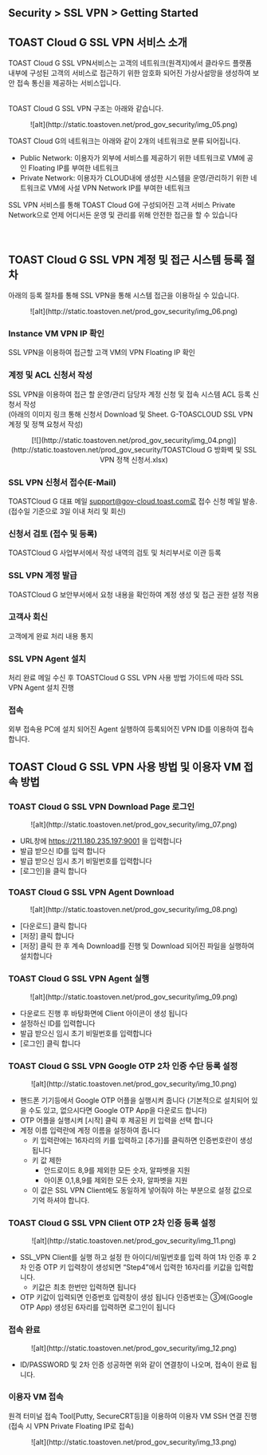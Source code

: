 ## Security > SSL VPN > Getting Started

## TOAST Cloud G SSL VPN 서비스 소개
TOAST Cloud G SSL VPN서비스는 고객의 네트워크(원격지)에서 클라우드 플랫폼 내부에 구성된 고객의 서비스로 접근하기 위한 암호화 되어진 가상사설망을 생성하여 보안 접속 통신을 제공하는 서비스입니다.<br><br>

TOAST Cloud G SSL VPN 구조는 아래와 같습니다. 

<center>![alt](http://static.toastoven.net/prod_gov_security/img_05.png)</center>

TOAST Cloud G의 네트워크는 아래와 같이 2개의 네트워크로 분류 되어집니다.

- Public Network: 이용자가 외부에 서비스를 제공하기 위한 네트워크로 VM에 공인 Floating IP를 부여한 네트워크
- Private Network: 이용자가 CLOUD내에 생성한 시스템을 운영/관리하기 위한 네트워크로 VM에 사설 VPN Network IP를 부여한 네트워크

SSL VPN 서비스를 통해 TOAST Cloud G에 구성되어진 고객 서비스 Private Network으로 언제 어디서든 운영 및 관리를 위해 안전한 접근을 할 수 있습니다 <br><br><br>

## TOAST Cloud G SSL VPN 계정 및 접근 시스템 등록 절차

아래의 등록 절차를 통해 SSL VPN을 통해 시스템 접근을 이용하실 수 있습니다.

<center>![alt](http://static.toastoven.net/prod_gov_security/img_06.png)</center>

### Instance VM VPN IP 확인
SSL VPN을 이용하여 접근할 고객 VM의 VPN Floating IP 확인

### 계정 및 ACL 신청서 작성
SSL VPN을 이용하여 접근 할 운영/관리 담당자 계정 신청 및 접속 시스템 ACL 등록 신청서 작성<br>
(아래의 이미지 링크 통해 신청서 Download 및 Sheet. G-TOASCLOUD SSL VPN 계정 및 정책 요청서 작성)
<center>
[![](http://static.toastoven.net/prod_gov_security/img_04.png)](http://static.toastoven.net/prod_gov_security/TOASTCloud G 방화벽 및 SSL VPN 정책 신청서.xlsx)</center>

### SSL VPN 신청서 접수(E-Mail)
TOASTCloud G 대표 메일 support@gov-cloud.toast.com로 접수 신청 메일 발송. (접수일 기준으로 3일 이내 처리 및 회신)

### 신청서 검토 (접수 및 등록)
TOASTCloud G 사업부서에서 작성 내역의 검토 및 처리부서로 이관 등록

### SSL VPN 계정 발급
TOASTCloud G 보안부서에서 요청 내용을 확인하여 계정 생성 및 접근 권한 설정 적용

### 고객사 회신
고객에게 완료 처리 내용 통지

### SSL VPN Agent 설치
처리 완료 메일 수신 후 TOASTCloud G SSL VPN 사용 방법 가이드에 따라 SSL VPN Agent 설치 진행

###	접속
외부 접속용 PC에 설치 되어진 Agent 실행하여 등록되어진 VPN ID를 이용하여 접속합니다.

## TOAST Cloud G SSL VPN 사용 방법 및 이용자 VM 접속 방법
### TOAST Cloud G SSL VPN Download Page 로그인
<center>![alt](http://static.toastoven.net/prod_gov_security/img_07.png)</center>

- URL창에 https://211.180.235.197:9001 을 입력합니다
- 발급 받으신 ID를 입력 합니다
- 발급 받으신 임시 초기 비밀번호를 입력합니다
- [로그인]을 클릭 합니다

### TOAST Cloud G SSL VPN Agent Download
<center>![alt](http://static.toastoven.net/prod_gov_security/img_08.png)</center>

- [다운로드] 클릭 합니다
- [저장] 클릭 합니다 
- [저장] 클릭 한 후 계속 Download를 진행 및 Download 되어진 파일을 실행하여 설치합니다

### TOAST Cloud G SSL VPN Agent 실행
<center>![alt](http://static.toastoven.net/prod_gov_security/img_09.png)</center>

- 다운로드 진행 후 바탕화면에 Client 아이콘이 생성 됩니다
- 설정하신 ID를 입력합니다
- 발급 받으신 임시 초기 비밀번호를 입력합니다
- [로그인] 클릭 합니다 

### TOAST Cloud G SSL VPN Google OTP 2차 인증 수단 등록 설정
<center>![alt](http://static.toastoven.net/prod_gov_security/img_10.png)</center>

- 핸드폰 기기등에서 Google OTP 어플을 실행시켜 줍니다 
  (기본적으로 설치되어 있을 수도 있고, 없으시다면 Google OTP App을 다운로드 합니다)
- OTP 어플을 실행시켜 [시작] 클릭 후 제공된 키 입력을 선택 합니다
- 계정 이름 입력란에 계정 이름을 설정하여 줍니다
    - 키 입력란에는 16자리의 키를 입력하고 [추가]를 클릭하면 인증번호란이 생성 됩니다
    - 키 값 제한 
        - 안드로이드 8,9를 제외한 모든 숫자, 알파벳을 지원
        - 아이폰 0,1,8,9를 제외한 모든 숫자, 알파벳을 지원
    - 이 값은 SSL VPN Client에도 동일하게 넣어줘야 하는 부분으로 설정 값으로 기억 하셔야 합니다. 

### TOAST Cloud G SSL VPN Client OTP 2차 인증 등록 설정
<center>![alt](http://static.toastoven.net/prod_gov_security/img_11.png)</center>

- SSL_VPN Client를 실행 하고 설정 한 아이디/비밀번호를 입력 하여 1차 인증 후 2차 인증 OTP 키 입력창이 생성되면 “Step4”에서 입력한 16자리를 키값을 입력합니다.
    - 키값은 최초 한번만 입력하면 됩니다
- OTP 키값이 입력되면 인증번호 입력창이 생성 됩니다
  인증번호는 ③에(Google OTP App) 생성된 6자리를 입력하면 로그인이 됩니다

### 접속 완료
<center>![alt](http://static.toastoven.net/prod_gov_security/img_12.png)</center>

- ID/PASSWORD 및 2차 인증 성공하면 위와 같이 연결창이 나오며, 접속이 완료 됩니다.

### 이용자 VM 접속
원격 터미널 접속 Tool[Putty, SecureCRT등]을 이용하여 이용자 VM SSH 연결 진행 (접속 시 VPN Private Floating IP로 접속)
<center>![alt](http://static.toastoven.net/prod_gov_security/img_13.png)</center>










